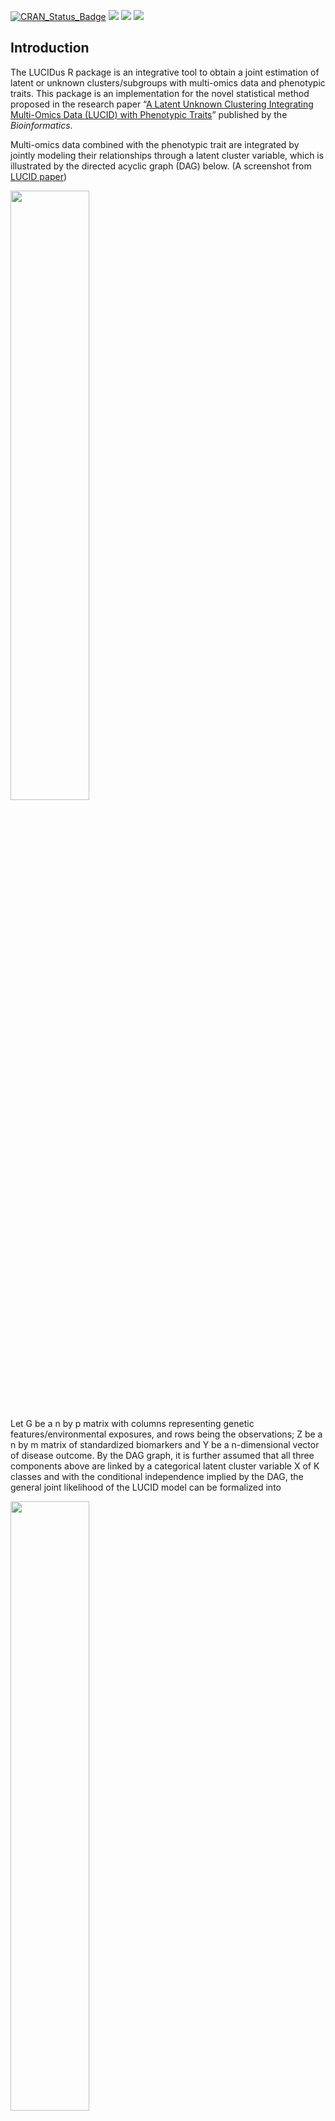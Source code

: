 
<!-- README.md is generated from README.Rmd. Please edit that file -->

[![CRAN\_Status\_Badge](http://www.r-pkg.org/badges/version/LUCIDus?color=green)](https://cran.r-project.org/package=LUCIDus)
![](https://cranlogs.r-pkg.org/badges/grand-total/LUCIDus?color=blue)
![](https://cranlogs.r-pkg.org/badges/LUCIDus?color=yellow)
![](https://cranlogs.r-pkg.org/badges/last-week/LUCIDus?color=red)

## Introduction

The LUCIDus R package is an integrative tool to obtain a joint
estimation of latent or unknown clusters/subgroups with multi-omics data
and phenotypic traits. This package is an implementation for the novel
statistical method proposed in the research paper “[A Latent Unknown
Clustering Integrating Multi-Omics Data (LUCID) with Phenotypic
Traits](https://doi.org/10.1093/bioinformatics/btz667)” published by the
*Bioinformatics*.

Multi-omics data combined with the phenotypic trait are integrated by
jointly modeling their relationships through a latent cluster variable,
which is illustrated by the directed acyclic graph (DAG) below. (A
screenshot from [LUCID
paper](https://doi.org/10.1093/bioinformatics/btz667))

<img src="man/figures/DAG.png" width="50%" />

Let G be a n by p matrix with columns representing genetic
features/environmental exposures, and rows being the observations; Z be
a n by m matrix of standardized biomarkers and Y be a n-dimensional
vector of disease outcome. By the DAG graph, it is further assumed that
all three components above are linked by a categorical latent cluster
variable X of K classes and with the conditional independence implied by
the DAG, the general joint likelihood of the LUCID model can be
formalized into

<img src="man/figures/equation1.png" width="50%" />

where Theta is a generic notation standing for parameters associated
with each probability model. Additionally, we assume X follows a
multinomial distribution conditioning on G, Z follows a multivariate
normal distribution conditioning on X and Y follows a normal/Bernoulli
(depending on the specific data structure of disease outcome)
distribution conditioning on X. Therefore, the equation above can be
finalized as

<img src="man/figures/equation2.png" width="40%" />

where S denotes the softmax function and phi denotes the probability
density function (pdf) of the multivariate normal distribution.

To obtain the maximum likelihood estimates (MLE) of the model
parameters, an EM algorithm is applied to handle the latent variable X.
Denote the observed data as D, then the posterior probability of
observation i being assigned to latent cluster j is expressed as

<img src="man/figures/equation3.png" width="35%" />

and the expectation of the complete log likelihood can be written as

<img src="man/figures/equation4.png" width="60%" />

At each iteration, in the E-step, compute the expectation of the
complete data log likelihood by plugging in the posterior probability
and then in the M-step, update the parameters by maximizing the expected
complete likelihood function. Detailed derivations of the EM algorithm
for LUCID can be found elsewhere.

## Installation

You can install the development version from
[GitHub](https://github.com/) with:

``` r
install.packages("devtools")
devtools::install_github("Yinqi93/LUCIDus")
```

## Example

``` r
library(LUCIDus2)
```

The two main functions: `est.lucid()` and `boot.lucid()` are used for
model fitting and estimation of SE of the model parameters. You can also
achieve variable selection by setting tuning parameters in `def.lucid`.
The model outputs can be summarized and visualized using `summary` and
`plot` respectively. Predictions could be made with `pred`.

Estimating latent clusters with multi-omics data, missing values in
biomarker data are allowed, and information in the outcome of interest
can be integrated. For illustration, we use a testing dataset with 10
genetic features (5 causal) and 10 biomarkers (5 causal)

### Integrative clustering without feature selection

First, fit the model with `est.lucid`.

``` r
set.seed(10)
myfit <- est.lucid(G = G1,Z = Z1,Y = Y1, CoY = CovY, K = 2, family = "binary")
myfit
```

<img src="man/figures/fit1.png" width="80%" />

Check the model features.

``` r
summary(myfit)
```

A summary of results start with this:
<img src="man/figures/sum1.png" width="80%" />

Then visualize the results with Sankey diagram using `plot_lucid()`

``` r
plot(myfit)
```

<img src="man/figures/Sankey1.png" width="50%" />

### Integrative clustering with feature selection

Run LUCID with tuning parameters and select informative features

``` r
set.seed(10)
myfit2 <- est.lucid(G = G1, Z = Z1, Y = Y1, CoY = CovY, K = 2, family = "binary", useY = FALSE, tune = def.tune(Select_Z = TRUE, Rho_Z_InvCov = 0.2, Rho_Z_CovMu = 90, Select_G = TRUE, Rho_G = 0.02))
selectG <- myfit2$select$selectG
selectZ <- myfit2$select$selectZ
```

Re-fit with selected features

``` r
set.seed(10)
myfit3 <- est.lucid(G = G1[, selectG], Z = Z1[, selectZ], Y = Y1, CoY = CovY, K = 2, family = "binary", useY = FALSE)
```

``` r
plot(myfit3)
```

<img src="man/figures/Sankey2.png" width="50%" />

### Bootstrap method to obtain SEs for LUCID parameter estimates

``` r
set.seed(10)
myboot <- boot.lucid(G = G1[, selectG], Z = Z1[, selectZ], Y = Y1, CoY = CovY, model = myfit3, R = 50)
summary(myfit3, boot.se = myboot)
```

A detailed summary with 95% CI is provided as below.
<img src="man/figures/sum2.png" width="80%" />

For more details, see documentations for each function in the R package.

## Built With

  - [devtools](https://cran.r-project.org/package=devtools) - Tools to
    Make Developing R Packages Easier
  - [roxygen2](https://cran.r-project.org/package=roxygen2) - In-Line
    Documentation for R

## Versioning

The current version is 1.0.0.

For the versions available, see the
[Release](https://github.com/Yinqi93/LUCIDus/releases) on this
repository.

## Authors

  - Yinqi Zhao

## License

This project is licensed under the GPL-2 License.

## Acknowledgments

  - Cheng Peng, Ph.D.
  - David V. Conti, Ph.D.
  - Zhao Yang, Ph.D.
  - USC IMAGE P1 Group
